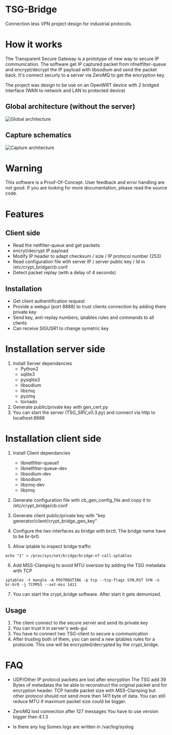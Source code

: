 # TSG-Bridge
Connection less VPN project design for industrial protocols. 

# How it works
The Transparent Secure Gateway is a prototype of new way to secure IP communication. 
The software get IP captured packet from nfnetfilter-queue and encrypt/decrypt the IP payload with libsodium and send the packet back. 
It's connect securly to a server via ZeroMQ to get the encryption key.

The project was design to be use on an OpenWRT device with 2 bridged interface (WAN to network and LAN to protected device)
## Global architecture (without the server)
![Global architecture](http://i.imgur.com/DAPfn9P.png)
## Capture schematics
![Capture architecture](http://i.imgur.com/wqkksF1.png)

# Warning 
This software is a Proof-Of-Concept. User feedback and error handling are not good. If you are looking for more documentation, please read the source code. 

# Features
## Client side
* Read the netfilter-queue and get packets
* encryt/decrypt IP payload
* Modify IP header to adapt checksum / size / IP protocol number (253)
* Read configuration file with server IP / server public key / Id in /etc/crypt_bridge/cb.conf
* Detect packet replay (with a delay of 4 seconds)



## Installation
* Get client authentification request
* Provide a webgui (port 8888) to trust clients connection by adding there private key
* Send key, anti-replay numbers, iptables rules and commands to all clients
* Can receive SIGUSR1 to change symetric key

# Installation server side

1. Install Server dependancies
	* Python2
	* sqlite3
	* pysqlite3
	* libsodium
	* libzmq
	* pyzmq
	* tornado
2. Generate public/private key with gen_cert.py
3. You can start the server (TSG_SRV_v0.3.py) and connect via http to localhost:8888

# Installation client side
1. Install Client dependancies
	* libnetfilter-queue1
	* libnetfilter-queue-dev
	* libsodium-dev
	* libsodium
	* libzmq-dev
	* libzmq


2. Generate configuration file with cb_gen_config_file and copy it to /etc/crypt_bridge/cb.conf
3. Generate client public/private key with "key generator/client/crypt_bridge_gen_key"
4. Configure the two interfaces as bridge with brctl. The bridge name have to be br-br0.
5. Allow iptable to inspect bridge traffic
```
echo "1" > /proc/sys/net/bridge/bridge-nf-call-iptables 
```
6. Add MSS-Clamping to avoid MTU oversize by adding the TSG metadata with TCP
```
iptables -t mangle -A POSTROUTING -p tcp --tcp-flags SYN,RST SYN -o br-br0 -j TCPMSS --set-mss 1411
```
7. You can start the crypt_bridge software. After start it gets demonized. 

## Usage
1. The client connect to the secure server and send its private key
2. You can trust it in server's web-gui
3. You have to connect  two TSG-client to secure a communication
3. After trusting both of them, you can send a new iptables rules for a protocole. This one will be encrypted/decrypted by the crypt_bridge.

# FAQ
* UDP/Other IP protocol packets are lost after encryption
The TSG add 39 Bytes of metadatas the be able to reconstruct the original packet and for encryption header. 
TCP handle packet size with MSS-Clamping but other protocol should not send more then 1411 byte of data.
You can still reduce MTU if maximum packet size could be bigger.

* ZeroMQ lost connection after 127 messages
You have to use version bigger then 4.1.3

* Is there any log 
Somes logs are written in /var/log/syslog

